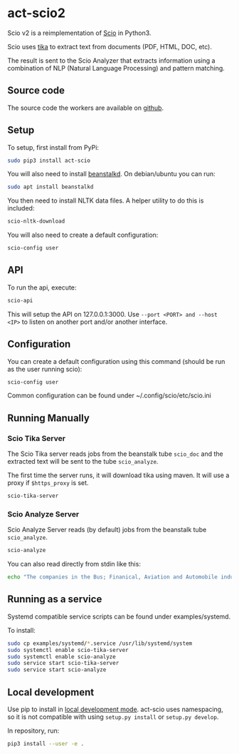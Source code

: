 # act-scio2
Scio v2 is a reimplementation of [Scio](https://github.com/mnemonic-no/act-scio) in Python3.

Scio uses [tika](https://tika.apache.org) to extract text from documents (PDF, HTML, DOC, etc).

The result is sent to the Scio Analyzer that extracts information using a combination of NLP
(Natural Language Processing) and pattern matching.

## Source code

The source code the workers are available on [github](https://github.com/mnemonic-no/act-scio2).

## Setup

To setup, first install from PyPi:

```bash
sudo pip3 install act-scio
```

You will also need to install [beanstalkd](https://beanstalkd.github.io/). On debian/ubuntu you can run:

```bash
sudo apt install beanstalkd
```

You then need to install NLTK data files. A helper utility to do this is included:

```bash
scio-nltk-download
```

You will also need to create a default configuration:

```bash
scio-config user
```

## API

To run the api, execute:


```bash
scio-api
```

This will setup the API on 127.0.0.1:3000. Use `--port <PORT> and --host <IP>` to listen on another port and/or another interface.

## Configuration

You can create a default configuration using this command (should be run as the user running scio):

```bash
scio-config user
```

Common configuration can be found under ~/.config/scio/etc/scio.ini

## Running Manually

### Scio Tika Server

The Scio Tika server reads jobs from the beanstalk tube `scio_doc` and the extracted text will be sent to the tube `scio_analyze`.

The first time the server runs, it will download tika using maven. It will use a proxy if `$https_proxy` is set.

```bash
scio-tika-server
```

### Scio Analyze Server

Scio Analyze Server reads (by default) jobs from the beanstalk tube `scio_analyze`.

```bash
scio-analyze
```

You can also read directly from stdin like this:

```bash
echo "The companies in the Bus; Finanical, Aviation and Automobile industry are large." | scio-analyze --beanstalk=
```

## Running as a service

Systemd compatible service scripts can be found under examples/systemd.

To install:

```bash
sudo cp examples/systemd/*.service /usr/lib/systemd/system
sudo systemctl enable scio-tika-server
sudo systemctl enable scio-analyze
sudo service start scio-tika-server
sudo service start scio-analyze
```

## Local development

Use pip to install in [local development mode](https://pip.pypa.io/en/stable/reference/pip_install/#editable-installs). act-scio uses namespacing, so it is not compatible with using `setup.py install` or `setup.py develop`.

In repository, run:

```bash
pip3 install --user -e .
```
